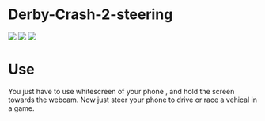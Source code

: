 # Derby-Crash-2-steering

![](https://img.shields.io/badge/python-3.8-red)
![](https://img.shields.io/badge/contributers-1-brightgreen)
![](https://img.shields.io/badge/license-MIT-green)

# Use
You just have to use whitescreen of your phone , and hold the screen towards the webcam. Now just steer your phone to drive or race a vehical in a game.
